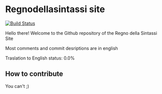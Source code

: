 # Regnodellasintassi site
[![Build Status](https://travis-ci.com/HiemSword/regnodellasintassi-site.svg?branch=master)](https://travis-ci.com/HiemSword/regnodellasintassi-site)

Hello there! Welcome to the Github repository of the Regno della Sintassi Site

Most comments and commit desriptions are in english

Traslation to English status: 0.0%
## How to contribute
You can't ;)


